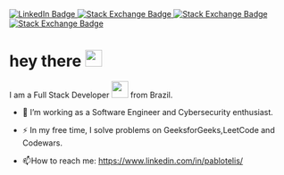 <div id="badges">
  <a target="_blank" href="https://www.linkedin.com/in/pablotelis/">
    <img src="https://img.shields.io/badge/LinkedIn-blue?style=for-the-badge&logo=linkedin&logoColor=white" alt="LinkedIn Badge"/>
  </a>
   <a target="_blank" href="https://stackexchange.com/users/6503539/teliz?tab=accounts">
    <img src="https://img.shields.io/badge/StackExchange-orange?style=for-the-badge&logo=stackexchange&logoColor=White" alt="Stack Exchange Badge"/>
  </a>
  <a target="_blank" href="https://leetcode.com/user4448wG/">
    <img src="https://img.shields.io/badge/LeetCode-e1e1e1?style=for-the-badge&logo=leetcode&logoColor=orange" alt="Stack Exchange Badge"/>
  </a>
    <a target="_blank" href="https://www.codewars.com/users/teliz/stats">
    <img src="https://img.shields.io/badge/codewars-B1361E?style=for-the-badge&logo=codewars&logoColor=white" alt="Stack Exchange Badge"/>
  </a>
</div>
<img src="https://komarev.com/ghpvc/?username=BillRizer&style=flat-square&color=blue" alt=""/>

<h1>
  hey there
  <img src="https://media.giphy.com/media/hvRJCLFzcasrR4ia7z/giphy.gif" width="30px"/>
</h1>



I am a Full Stack Developer <img src="https://media.giphy.com/media/WUlplcMpOCEmTGBtBW/giphy.gif" width="30"> from Brazil.

- :telescope: I’m working as a Software Engineer and Cybersecurity enthusiast.

- :zap: In my free time, I solve problems on GeeksforGeeks,LeetCode and Codewars.

- :mailbox:How to reach me: https://www.linkedin.com/in/pablotelis/




